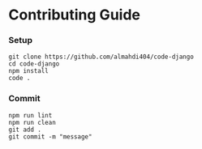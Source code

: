 # Contributing Guide

### Setup

```properties
git clone https://github.com/almahdi404/code-django
cd code-django
npm install
code .
```

### Commit

```properties
npm run lint
npm run clean
git add .
git commit -m "message"
```
